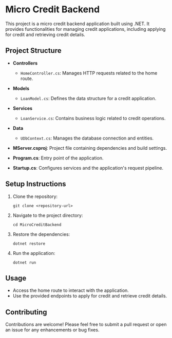 # Micro Credit Backend

This project is a micro credit backend application built using .NET. It provides functionalities for managing credit applications, including applying for credit and retrieving credit details.

## Project Structure

- **Controllers**
  - `HomeController.cs`: Manages HTTP requests related to the home route.
  
- **Models**
  - `LoanModel.cs`: Defines the data structure for a credit application.

- **Services**
  - `LoanService.cs`: Contains business logic related to credit operations.

- **Data**
  - `UDbContext.cs`: Manages the database connection and entities.

- **MServer.csproj**: Project file containing dependencies and build settings.

- **Program.cs**: Entry point of the application.

- **Startup.cs**: Configures services and the application's request pipeline.

## Setup Instructions

1. Clone the repository:
   ```
   git clone <repository-url>
   ```

2. Navigate to the project directory:
   ```
   cd MicroCreditBackend
   ```

3. Restore the dependencies:
   ```
   dotnet restore
   ```

4. Run the application:
   ```
   dotnet run
   ```

## Usage

- Access the home route to interact with the application.
- Use the provided endpoints to apply for credit and retrieve credit details.

## Contributing

Contributions are welcome! Please feel free to submit a pull request or open an issue for any enhancements or bug fixes.